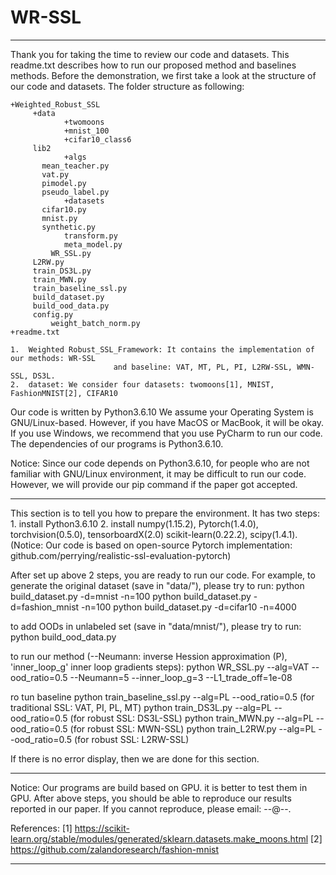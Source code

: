 # WR-SSL

----------------------------------------------------------------------------------------
Thank you for taking the time to review our code and datasets. This readme.txt describes
how to run our proposed method and baselines methods. Before the demonstration, we first
take a look at the structure of our code and datasets. The folder structure as following:

	+Weighted_Robust_SSL
	     +data
                +twomoons
                +mnist_100
                +cifar10_class6
	     lib2
                +algs
		   mean_teacher.py
		   vat.py
		   pimodel.py
		   pseudo_label.py
                +datasets
		   cifar10.py
		   mnist.py
		   synthetic.py
                transform.py
                meta_model.py
             WR_SSL.py
	     L2RW.py
	     train_DS3L.py
	     train_MWN.py
	     train_baseline_ssl.py
	     build_dataset.py
	     build_ood_data.py
	     config.py
             weight_batch_norm.py
	+readme.txt

    1.  Weighted Robust_SSL_Framework: It contains the implementation of our methods: WR-SSL
 			               and baseline: VAT, MT, PL, PI, L2RW-SSL, WMN-SSL, DS3L.
    2.  dataset: We consider four datasets: twomoons[1], MNIST, FashionMNIST[2], CIFAR10

Our code is written by Python3.6.10 We assume your Operating System is GNU/Linux-based.
However, if you have MacOS or MacBook, it will be okay. If you use Windows, we recommend
that you use PyCharm to run our code. The dependencies of our programs is Python3.6.10.

Notice: Since our code depends on Python3.6.10, for people who are not familiar with
GNU/Linux environment, it may be difficult to run our code. However, we will provide
our pip command if the paper got accepted.

----------------------------------------------------------------------------------------
This section is to tell you how to prepare the environment. It has two steps:
    1.  install Python3.6.10
    2.  install numpy(1.15.2), Pytorch(1.4.0), torchvision(0.5.0), tensorboardX(2.0)
                scikit-learn(0.22.2), scipy(1.4.1).
    (Notice: Our code is based on open-source Pytorch implementation: 
	github.com/perrying/realistic-ssl-evaluation-pytorch)

After set up above 2 steps, you are ready to run our code. For example,
to generate the original dataset (save in "data/"), please try to run:
    python build_dataset.py -d=mnist -n=100
    python build_dataset.py -d=fashion_mnist -n=100
    python build_dataset.py -d=cifar10 -n=4000

to add OODs in unlabeled set (save in "data/mnist/"), please try to run:
    python build_ood_data.py

to run our method (--Neumann: inverse Hession approximation (P), 'inner_loop_g' inner loop gradients steps):
    python WR_SSL.py  --alg=VAT --ood_ratio=0.5 --Neumann=5 --inner_loop_g=3 --L1_trade_off=1e-08 

ro tun baseline
    python train_baseline_ssl.py --alg=PL --ood_ratio=0.5          (for traditional SSL: VAT, PI, PL, MT)
    python train_DS3L.py --alg=PL --ood_ratio=0.5	           (for robust SSL: DS3L-SSL)
    python train_MWN.py --alg=PL --ood_ratio=0.5		   (for robust SSL: MWN-SSL)
    python train_L2RW.py --alg=PL --ood_ratio=0.5		   (for robust SSL: L2RW-SSL)

If there is no error display, then we are done for this section.

----------------------------------------------------------------------------------------

Notice: Our programs are build based on GPU. it is better to test them in GPU. 
After above steps, you should be able to reproduce our results
reported  in our paper. If you cannot reproduce, please email: --@--.

References:
[1] https://scikit-learn.org/stable/modules/generated/sklearn.datasets.make_moons.html
[2] https://github.com/zalandoresearch/fashion-mnist

----------------------------------------------------------------------------------------
